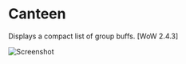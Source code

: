 Canteen
=======

Displays a compact list of group buffs. [WoW 2.4.3]

![Screenshot](http://siarkowy.net/img/Canteen.png)
